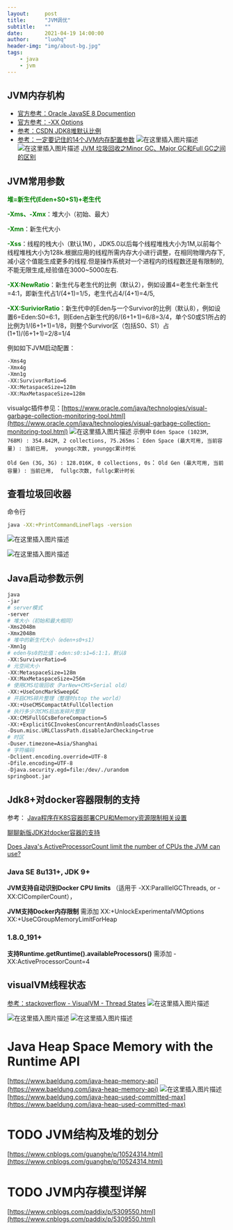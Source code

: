 ```yaml
---
layout:     post
title:      "JVM调优"
subtitle:   ""
date:       2021-04-19 14:00:00
author:     "luohq"
header-img: "img/about-bg.jpg"
tags:
    - java
    - jvm
---
```


## JVM内存机构
- [官方参考：Oracle JavaSE 8  Documention](https://docs.oracle.com/javase/8/docs/technotes/tools/windows/java.html)
- [官方参考：-XX Options](https://www.oracle.com/java/technologies/javase/vmoptions-jsp.html)
- [参考：CSDN JDK8堆默认比例](https://blog.csdn.net/liuchaoxuan/article/details/80958128)
- [参考：一定要记住的14个JVM内存配置参数](https://cloud.tencent.com/developer/article/1406848)
![在这里插入图片描述](https://img-blog.csdnimg.cn/20200619171236869.png?x-oss-process=image/watermark,type_ZmFuZ3poZW5naGVpdGk,shadow_10,text_aHR0cHM6Ly9ibG9nLmNzZG4ubmV0L2x1bzE1MjQyMjA4MzEw,size_16,color_FFFFFF,t_70)
![在这里插入图片描述](https://img-blog.csdnimg.cn/2020061917130076.png?x-oss-process=image/watermark,type_ZmFuZ3poZW5naGVpdGk,shadow_10,text_aHR0cHM6Ly9ibG9nLmNzZG4ubmV0L2x1bzE1MjQyMjA4MzEw,size_16,color_FFFFFF,t_70)
[JVM 垃圾回收之Minor GC、Major GC和Full GC之间的区别](https://blog.csdn.net/xiaojin21cen/article/details/87779487)

## JVM常用参数

**<font color='green'>堆=新生代(Eden+S0+S1)+老生代</font>**

**<font color='green'>-Xms、-Xmx</font>**：堆大小（初始、最大）

**<font color='green'>-Xmn</font>**：新生代大小

**<font color='green'>-Xss</font>**：线程的栈大小（默认1M），JDK5.0以后每个线程堆栈大小为1M,以前每个线程堆栈大小为128k.根据应用的线程所需内存大小进行调整，在相同物理内存下,减小这个值能生成更多的线程.但是操作系统对一个进程内的线程数还是有限制的,不能无限生成,经验值在3000~5000左右.

**<font color='green'>-XX:NewRatio</font>**：新生代与老生代的比例（默认2），例如设置4=老生代:新生代=4:1，即新生代占1/(4+1)=1/5，老生代占4/(4+1)=4/5,

**-<font color='green'>XX:SuriviorRatio</font>**：新生代中的Eden与一个Survivor的比例（默认8），例如设置6=Eden:S0=6:1，则Eden占新生代的6/(6+1+1)=6/8=3/4，单个S0或S1所占的比例为1/(6+1+1)=1/8，则整个Survivor区（包括S0、S1）占(1+1)/(6+1+1)=2/8=1/4

例如如下JVM启动配置：

```bash
-Xms4g
-Xmx4g
-Xmn1g
-XX:SurvivorRatio=6
-XX:MetaspaceSize=128m
-XX:MaxMetaspaceSize=128m
```
visualgc插件参见：[https://www.oracle.com/java/technologies/visual-garbage-collection-monitoring-tool.html](https://www.oracle.com/java/technologies/visual-garbage-collection-monitoring-tool.html)
![在这里插入图片描述](https://img-blog.csdnimg.cn/2020061917543728.png?x-oss-process=image/watermark,type_ZmFuZ3poZW5naGVpdGk,shadow_10,text_aHR0cHM6Ly9ibG9nLmNzZG4ubmV0L2x1bzE1MjQyMjA4MzEw,size_16,color_FFFFFF,t_70)
示例中
`Eden Space (1023M, 768M) : 354.842M, 2 collections, 75.265ms`：
`Eden Space (最大可用, 当前容量) : 当前已用,  younggc次数, younggc累计时长`

`Old Gen (3G, 3G) : 128.016K, 0 collections, 0s`：
`Old Gen (最大可用, 当前容量) : 当前已用,  fullgc次数, fullgc累计时长`


## 查看垃圾回收器

 命令行
 

```bash
java -XX:+PrintCommandLineFlags -version
```
![在这里插入图片描述](https://img-blog.csdnimg.cn/20200811131927297.png)


![在这里插入图片描述](https://img-blog.csdnimg.cn/20200811131820197.png?x-oss-process=image/watermark,type_ZmFuZ3poZW5naGVpdGk,shadow_10,text_aHR0cHM6Ly9ibG9nLmNzZG4ubmV0L2x1bzE1MjQyMjA4MzEw,size_16,color_FFFFFF,t_70)
## Java启动参数示例

```bash
java 
-jar 
# server模式
-server 
# 堆大小（初始和最大相同）
-Xms2048m 
-Xmx2048m
# 堆中的新生代大小（eden+s0+s1）
-Xmn1g 
# eden与s0的比值：eden:s0:s1=6:1:1，默认8
-XX:SurvivorRatio=6 
# 元空间大小
-XX:MetaspaceSize=128m 
-XX:MaxMetaspaceSize=256m 
# 使用CMS垃圾回收（ParNew+CMS+Serial old）
-XX:+UseConcMarkSweepGC 
# 开启CMS碎片整理（整理时stop the world）
-XX:+UseCMSCompactAtFullCollection 
# 执行多少次CMS后出发碎片整理
-XX:CMSFullGCsBeforeCompaction=5 
-XX:+ExplicitGCInvokesConcurrentAndUnloadsClasses 
-Dsun.misc.URLClassPath.disableJarChecking=true 
# 时区
-Duser.timezone=Asia/Shanghai 
# 字符编码
-Dclient.encoding.override=UTF-8 
-Dfile.encoding=UTF-8 
-Djava.security.egd=file:/dev/./urandom 
springboot.jar
```

## Jdk8+对docker容器限制的支持
参考：
[Java程序在K8S容器部署CPU和Memory资源限制相关设置](https://yq.aliyun.com/articles/700701#)

[聊聊新版JDK对docker容器的支持](https://www.jianshu.com/p/3fcdd0ce72e7)

[Does Java's ActiveProcessorCount limit the number of CPUs the JVM can use?](https://stackoverflow.com/questions/59882464/does-javas-activeprocessorcount-limit-the-number-of-cpus-the-jvm-can-use)


### Java SE 8u131+, JDK 9+
**JVM支持自动识别Docker CPU limits**
（适用于 -XX:ParalllelGCThreads, or -XX:CICompilerCount），

**JVM支持Docker内存限制**
需添加
XX:+UnlockExperimentalVMOptions
XX:+UseCGroupMemoryLimitForHeap

### 1.8.0_191+
**支持Runtime.getRuntime().availableProcessors()**
需添加
-XX:ActiveProcessorCount=4

## visualVM线程状态
[参考：stackoverflow - VisualVM - Thread States](https://stackoverflow.com/questions/27406200/visualvm-thread-states/27406503)
![在这里插入图片描述](https://img-blog.csdnimg.cn/20201229134824789.png?x-oss-process=image/watermark,type_ZmFuZ3poZW5naGVpdGk,shadow_10,text_aHR0cHM6Ly9ibG9nLmNzZG4ubmV0L2x1bzE1MjQyMjA4MzEw,size_16,color_FFFFFF,t_70)

![在这里插入图片描述](https://img-blog.csdnimg.cn/20201229134405906.png?x-oss-process=image/watermark,type_ZmFuZ3poZW5naGVpdGk,shadow_10,text_aHR0cHM6Ly9ibG9nLmNzZG4ubmV0L2x1bzE1MjQyMjA4MzEw,size_16,color_FFFFFF,t_70)
![在这里插入图片描述](https://img-blog.csdnimg.cn/20201229134720121.png?x-oss-process=image/watermark,type_ZmFuZ3poZW5naGVpdGk,shadow_10,text_aHR0cHM6Ly9ibG9nLmNzZG4ubmV0L2x1bzE1MjQyMjA4MzEw,size_16,color_FFFFFF,t_70)

# Java Heap Space Memory with the Runtime API
[https://www.baeldung.com/java-heap-memory-api](https://www.baeldung.com/java-heap-memory-api)
![在这里插入图片描述](https://img-blog.csdnimg.cn/20210325133953592.png?x-oss-process=image/watermark,type_ZmFuZ3poZW5naGVpdGk,shadow_10,text_aHR0cHM6Ly9ibG9nLmNzZG4ubmV0L2x1bzE1MjQyMjA4MzEw,size_16,color_FFFFFF,t_70)
[https://www.baeldung.com/java-heap-used-committed-max](https://www.baeldung.com/java-heap-used-committed-max)


# TODO JVM结构及堆的划分
[https://www.cnblogs.com/guanghe/p/10524314.html](https://www.cnblogs.com/guanghe/p/10524314.html)

# TODO JVM内存模型详解
[https://www.cnblogs.com/paddix/p/5309550.html](https://www.cnblogs.com/paddix/p/5309550.html)
